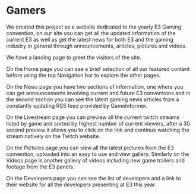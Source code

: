 # Gamers
We created this project as a website dedicated to the yearly E3 Gaming convention, on our site you can get all the updated information of the current E3
as well as get the latest news for both E3 and the gaming industry in general through announcements, articles, pictures and videos.

We have a landing page to greet the visitors of the site.

On the Home page you can see a brief selection of all our featured content before using the top Navigation bar to explore the other pages.

On the News page you have two sections of information, one where you can get announcements involving current and future E3 conventions and
in the second section you can see the latest gaming news articles from a constantly updating RSS feed provided by GameInformer.

On the Livestream page you can preview all the current twitch streams listed by game and sorted by highest number of current viewers,
after a 30 second preview it allows you to click on the link and continue watching the stream natively on the Twitch website.

On the Pictures page you can view all the latest pictures from the E3 convention, uploaded into an easy to use and view gallery. Similarly
on the Videos page is another gallery of videos including new game trailers and footage from the E3 panels.

On the Developers page you can see the list of developers and a link to their website for all the developers presenting at E3 this year.
